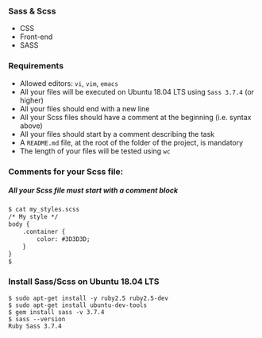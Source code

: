 ### Sass & Scss
* CSS
* Front-end
* SASS


### Requirements
* Allowed editors: `vi`, `vim`, `emacs`
* All your files will be executed on Ubuntu 18.04 LTS using `Sass 3.7.4` (or higher)
* All your files should end with a new line
* All your Scss files should have a comment at the beginning (i.e. syntax above)
* All your files should start by a comment describing the task
* A `README.md` file, at the root of the folder of the project, is mandatory
* The length of your files will be tested using `wc`


### Comments for your Scss file:
##### *All your Scss file must start with a comment block*

  ```markdown
  $ cat my_styles.scss
  /* My style */
  body {
      .container {
          color: #3D3D3D;
      }
  }
  $
  ```


### Install Sass/Scss on Ubuntu 18.04 LTS
  ```console
  $ sudo apt-get install -y ruby2.5 ruby2.5-dev
  $ sudo apt-get install ubuntu-dev-tools
  $ gem install sass -v 3.7.4
  $ sass --version
  Ruby Sass 3.7.4
  ```
